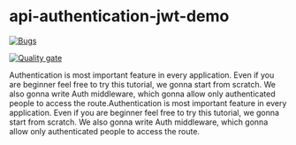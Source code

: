# api-authentication-jwt-demo
[![Bugs](https://sonarcloud.io/api/project_badges/measure?project=vkhangstack_api-authentication-jwt-demo&metric=bugs)](https://sonarcloud.io/dashboard?id=vkhangstack_api-authentication-jwt-demo)

[![Quality gate](https://sonarcloud.io/api/project_badges/quality_gate?project=vkhangstack_api-authentication-jwt-demo)](https://sonarcloud.io/dashboard?id=vkhangstack_api-authentication-jwt-demo)


Authentication is most important feature in every application. Even if you are beginner feel free to try this tutorial, we gonna start from scratch. We also gonna write Auth middleware, which gonna allow only authenticated people to access the route.Authentication is most important feature in every application. Even if you are beginner feel free to try this tutorial, we gonna start from scratch. We also gonna write Auth middleware, which gonna allow only authenticated people to access the route.

